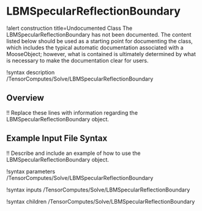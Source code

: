 # LBMSpecularReflectionBoundary

!alert construction title=Undocumented Class
The LBMSpecularReflectionBoundary has not been documented. The content listed below should be used as a starting point for
documenting the class, which includes the typical automatic documentation associated with a
MooseObject; however, what is contained is ultimately determined by what is necessary to make the
documentation clear for users.

!syntax description /TensorComputes/Solve/LBMSpecularReflectionBoundary

## Overview

!! Replace these lines with information regarding the LBMSpecularReflectionBoundary object.

## Example Input File Syntax

!! Describe and include an example of how to use the LBMSpecularReflectionBoundary object.

!syntax parameters /TensorComputes/Solve/LBMSpecularReflectionBoundary

!syntax inputs /TensorComputes/Solve/LBMSpecularReflectionBoundary

!syntax children /TensorComputes/Solve/LBMSpecularReflectionBoundary
